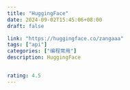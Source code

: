 ```yaml
---
title: "HuggingFace"
date: 2024-09-02T15:45:06+08:00
draft: false

link: "https://huggingface.co/zangaaa"
tags: ["api"]
categories: ["编程常用"]
description: HuggingFace


rating: 4.5
---
```

